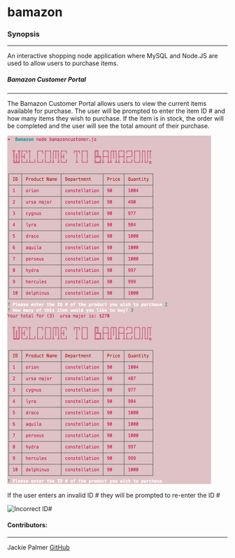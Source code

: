 # bamazon

### Synopsis
***

An interactive shopping node application where MySQL and Node.JS are used to allow users to purchase items.

##### Bamazon Customer Portal
***

The Bamazon Customer Portal allows users to view the current items available for purchase.  The user will be prompted to enter the item ID # and how many items they wish to purchase.  If the item is in stock, the order will be completed and the user will see the total amount of their purchase.

![Welcome to Bamazon!](https://github.com/Jacquep/bamazon/blob/master/bamazon1.png)

If the user enters an invalid ID # they will be prompted to re-enter the ID #

![Incorrect ID#]()


#### Contributors:
***

Jackie Palmer [GitHub](https://github.com/jacquep)
